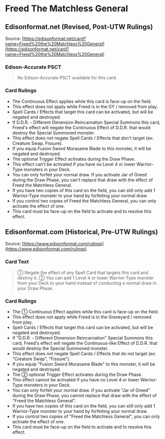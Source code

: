 # Freed The Matchless General

## Edisonformat.net (Revised, Post-UTW Rulings)

Source: [https://edisonformat.net/card?name=Freed%20the%20Matchless%20General](https://edisonformat.net/card?name=Freed%20the%20Matchless%20General)

### Edison-Accurate PSCT

> No Edison-Accurate PSCT available for this card.

### Card Rulings

*   The Continuous Effect applies while this card is face-up on the field.
*   This effect does not apply while Freed is in the GY / removed from play.
*   Spell Cards / Effects that target this card can be activated, but will be negated and destroyed.
*   If D.D.R. - Different Dimension Reincarnation Special Summons this card, Freed's effect will negate the Continuous Effect of D.D.R. that would destroy the Special Summoned monster.
*   This effect does not negate Spell Cards / Effects that don't target (ex: Creature Swap, Fissure).
*   If you equip Fusion Sword Murasame Blade to this monster, it will be negated and destroyed.
*   The optional Trigger Effect activates during the Draw Phase.
*   This effect can't be activated if you have no Level 4 or lower Warrior-Type monsters in your Deck.
*   You can only forfeit your normal draw. If you activate Jar of Greed during the Draw Phase, you can't replace that draw with the effect of Freed the Matchless General.
*   If you have two copies of this card on the field, you can still only add 1 Warrior-Type monster to your hand by forfeiting your normal draw.
*   If you control two copies of Freed the Matchless General, you can only activate the effect of one.
*   This card must be face-up on the field to activate and to resolve this effect.


## Edisonformat.com (Historical, Pre-UTW Rulings)

Source: [https://www.edisonformat.com/rulings](https://www.edisonformat.com/rulings)

### Card Text

> ① Negate the effect of any Spell Card that targets this card and destroy it. ② You can add 1 Level 4 or lower Warrior-Type monster from your Deck to your hand instead of conducting a normal draw in your Draw Phase.

### Card Rulings

*   The ① Continuous Effect applies while this card is face-up on the field.
*   This effect does not apply while Freed is in the Graveyard / removed from play.
*   Spell Cards / Effects that target this card can be activated, but will be negated and destroyed.
*   If "D.D.R. - Different Dimension Reincarnation" Special Summons this card, Freed's effect will negate the Continuous-like Effect of D.D.R. that would destroy the Special Summoned monster.
*   This effect does not negate Spell Cards / Effects that do not target (ex: "Creature Swap", "Fissure").
*   If you equip "Fusion Sword Murasame Blade" to this monster, it will be negated and destroyed.
*   The ② optional Trigger Effect activates during the Draw Phase.
*   This effect cannot be activated if you have no Level 4 or lower Warrior-Type monsters in your Deck.
*   You can only forfeit your normal draw. If you activate "Jar of Greed" during the Draw Phase, you cannot replace that draw with the effect of "Freed the Matchless General".
*   If you have two copies of this card on the field, you can still only add 1 Warrior-Type monster to your hand by forfeiting your normal draw.
*   If you control two copies of "Freed the Matchless General", you can only activate the effect of one.
*   This card must be face-up on the field to activate and to resolve this effect.


